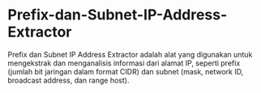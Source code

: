 # Prefix-dan-Subnet-IP-Address-Extractor
Prefix dan Subnet IP Address Extractor adalah alat yang digunakan untuk mengekstrak dan menganalisis informasi dari alamat IP, seperti prefix (jumlah bit jaringan dalam format CIDR) dan subnet (mask, network ID, broadcast address, dan range host).
